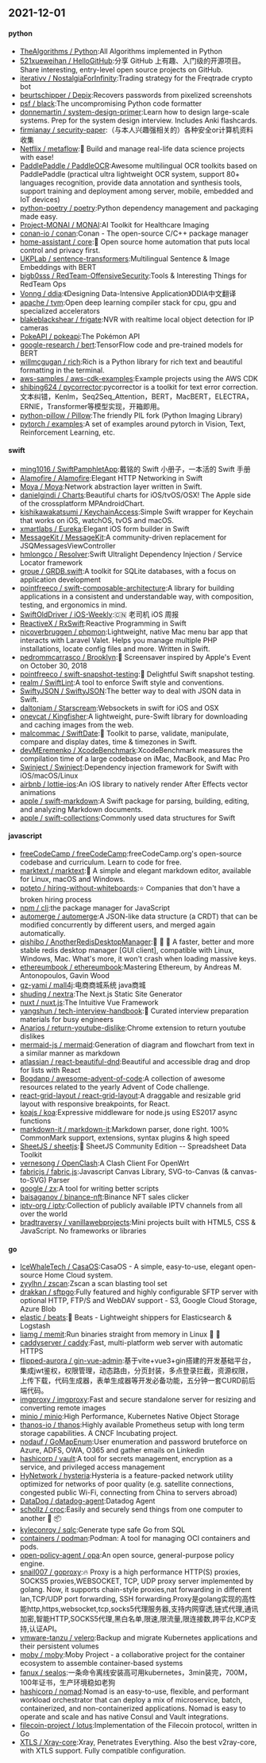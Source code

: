 ## 2021-12-01

#### python
* [TheAlgorithms / Python](https://github.com/TheAlgorithms/Python):All Algorithms implemented in Python
* [521xueweihan / HelloGitHub](https://github.com/521xueweihan/HelloGitHub):分享 GitHub 上有趣、入门级的开源项目。Share interesting, entry-level open source projects on GitHub.
* [iterativv / NostalgiaForInfinity](https://github.com/iterativv/NostalgiaForInfinity):Trading strategy for the Freqtrade crypto bot
* [beurtschipper / Depix](https://github.com/beurtschipper/Depix):Recovers passwords from pixelized screenshots
* [psf / black](https://github.com/psf/black):The uncompromising Python code formatter
* [donnemartin / system-design-primer](https://github.com/donnemartin/system-design-primer):Learn how to design large-scale systems. Prep for the system design interview. Includes Anki flashcards.
* [firmianay / security-paper](https://github.com/firmianay/security-paper):（与本人兴趣强相关的）各种安全or计算机资料收集
* [Netflix / metaflow](https://github.com/Netflix/metaflow):🚀
Build and manage real-life data science projects with ease!
* [PaddlePaddle / PaddleOCR](https://github.com/PaddlePaddle/PaddleOCR):Awesome multilingual OCR toolkits based on PaddlePaddle (practical ultra lightweight OCR system, support 80+ languages recognition, provide data annotation and synthesis tools, support training and deployment among server, mobile, embedded and IoT devices)
* [python-poetry / poetry](https://github.com/python-poetry/poetry):Python dependency management and packaging made easy.
* [Project-MONAI / MONAI](https://github.com/Project-MONAI/MONAI):AI Toolkit for Healthcare Imaging
* [conan-io / conan](https://github.com/conan-io/conan):Conan - The open-source C/C++ package manager
* [home-assistant / core](https://github.com/home-assistant/core):🏡
Open source home automation that puts local control and privacy first.
* [UKPLab / sentence-transformers](https://github.com/UKPLab/sentence-transformers):Multilingual Sentence & Image Embeddings with BERT
* [bigb0sss / RedTeam-OffensiveSecurity](https://github.com/bigb0sss/RedTeam-OffensiveSecurity):Tools & Interesting Things for RedTeam Ops
* [Vonng / ddia](https://github.com/Vonng/ddia):《Designing Data-Intensive Application》DDIA中文翻译
* [apache / tvm](https://github.com/apache/tvm):Open deep learning compiler stack for cpu, gpu and specialized accelerators
* [blakeblackshear / frigate](https://github.com/blakeblackshear/frigate):NVR with realtime local object detection for IP cameras
* [PokeAPI / pokeapi](https://github.com/PokeAPI/pokeapi):The Pokémon API
* [google-research / bert](https://github.com/google-research/bert):TensorFlow code and pre-trained models for BERT
* [willmcgugan / rich](https://github.com/willmcgugan/rich):Rich is a Python library for rich text and beautiful formatting in the terminal.
* [aws-samples / aws-cdk-examples](https://github.com/aws-samples/aws-cdk-examples):Example projects using the AWS CDK
* [shibing624 / pycorrector](https://github.com/shibing624/pycorrector):pycorrector is a toolkit for text error correction. 文本纠错，Kenlm，Seq2Seq_Attention，BERT，MacBERT，ELECTRA，ERNIE，Transformer等模型实现，开箱即用。
* [python-pillow / Pillow](https://github.com/python-pillow/Pillow):The friendly PIL fork (Python Imaging Library)
* [pytorch / examples](https://github.com/pytorch/examples):A set of examples around pytorch in Vision, Text, Reinforcement Learning, etc.

#### swift
* [ming1016 / SwiftPamphletApp](https://github.com/ming1016/SwiftPamphletApp):戴铭的 Swift 小册子，一本活的 Swift 手册
* [Alamofire / Alamofire](https://github.com/Alamofire/Alamofire):Elegant HTTP Networking in Swift
* [Moya / Moya](https://github.com/Moya/Moya):Network abstraction layer written in Swift.
* [danielgindi / Charts](https://github.com/danielgindi/Charts):Beautiful charts for iOS/tvOS/OSX! The Apple side of the crossplatform MPAndroidChart.
* [kishikawakatsumi / KeychainAccess](https://github.com/kishikawakatsumi/KeychainAccess):Simple Swift wrapper for Keychain that works on iOS, watchOS, tvOS and macOS.
* [xmartlabs / Eureka](https://github.com/xmartlabs/Eureka):Elegant iOS form builder in Swift
* [MessageKit / MessageKit](https://github.com/MessageKit/MessageKit):A community-driven replacement for JSQMessagesViewController
* [hmlongco / Resolver](https://github.com/hmlongco/Resolver):Swift Ultralight Dependency Injection / Service Locator framework
* [groue / GRDB.swift](https://github.com/groue/GRDB.swift):A toolkit for SQLite databases, with a focus on application development
* [pointfreeco / swift-composable-architecture](https://github.com/pointfreeco/swift-composable-architecture):A library for building applications in a consistent and understandable way, with composition, testing, and ergonomics in mind.
* [SwiftOldDriver / iOS-Weekly](https://github.com/SwiftOldDriver/iOS-Weekly):🇨🇳
老司机 iOS 周报
* [ReactiveX / RxSwift](https://github.com/ReactiveX/RxSwift):Reactive Programming in Swift
* [nicoverbruggen / phpmon](https://github.com/nicoverbruggen/phpmon):Lightweight, native Mac menu bar app that interacts with Laravel Valet. Helps you manage multiple PHP installations, locate config files and more. Written in Swift.
* [pedrommcarrasco / Brooklyn](https://github.com/pedrommcarrasco/Brooklyn):🍎
Screensaver inspired by Apple's Event on October 30, 2018
* [pointfreeco / swift-snapshot-testing](https://github.com/pointfreeco/swift-snapshot-testing):📸
Delightful Swift snapshot testing.
* [realm / SwiftLint](https://github.com/realm/SwiftLint):A tool to enforce Swift style and conventions.
* [SwiftyJSON / SwiftyJSON](https://github.com/SwiftyJSON/SwiftyJSON):The better way to deal with JSON data in Swift.
* [daltoniam / Starscream](https://github.com/daltoniam/Starscream):Websockets in swift for iOS and OSX
* [onevcat / Kingfisher](https://github.com/onevcat/Kingfisher):A lightweight, pure-Swift library for downloading and caching images from the web.
* [malcommac / SwiftDate](https://github.com/malcommac/SwiftDate):🐔
Toolkit to parse, validate, manipulate, compare and display dates, time & timezones in Swift.
* [devMEremenko / XcodeBenchmark](https://github.com/devMEremenko/XcodeBenchmark):XcodeBenchmark measures the compilation time of a large codebase on iMac, MacBook, and Mac Pro
* [Swinject / Swinject](https://github.com/Swinject/Swinject):Dependency injection framework for Swift with iOS/macOS/Linux
* [airbnb / lottie-ios](https://github.com/airbnb/lottie-ios):An iOS library to natively render After Effects vector animations
* [apple / swift-markdown](https://github.com/apple/swift-markdown):A Swift package for parsing, building, editing, and analyzing Markdown documents.
* [apple / swift-collections](https://github.com/apple/swift-collections):Commonly used data structures for Swift

#### javascript
* [freeCodeCamp / freeCodeCamp](https://github.com/freeCodeCamp/freeCodeCamp):freeCodeCamp.org's open-source codebase and curriculum. Learn to code for free.
* [marktext / marktext](https://github.com/marktext/marktext):📝
A simple and elegant markdown editor, available for Linux, macOS and Windows.
* [poteto / hiring-without-whiteboards](https://github.com/poteto/hiring-without-whiteboards):⭐️
Companies that don't have a broken hiring process
* [npm / cli](https://github.com/npm/cli):the package manager for JavaScript
* [automerge / automerge](https://github.com/automerge/automerge):A JSON-like data structure (a CRDT) that can be modified concurrently by different users, and merged again automatically.
* [qishibo / AnotherRedisDesktopManager](https://github.com/qishibo/AnotherRedisDesktopManager):🚀
🚀
🚀
A faster, better and more stable redis desktop manager [GUI client], compatible with Linux, Windows, Mac. What's more, it won't crash when loading massive keys.
* [ethereumbook / ethereumbook](https://github.com/ethereumbook/ethereumbook):Mastering Ethereum, by Andreas M. Antonopoulos, Gavin Wood
* [gz-yami / mall4j](https://github.com/gz-yami/mall4j):电商商城系统 java商城
* [shuding / nextra](https://github.com/shuding/nextra):The Next.js Static Site Generator
* [nuxt / nuxt.js](https://github.com/nuxt/nuxt.js):The Intuitive Vue Framework
* [yangshun / tech-interview-handbook](https://github.com/yangshun/tech-interview-handbook):💯
Curated interview preparation materials for busy engineers
* [Anarios / return-youtube-dislike](https://github.com/Anarios/return-youtube-dislike):Chrome extension to return youtube dislikes
* [mermaid-js / mermaid](https://github.com/mermaid-js/mermaid):Generation of diagram and flowchart from text in a similar manner as markdown
* [atlassian / react-beautiful-dnd](https://github.com/atlassian/react-beautiful-dnd):Beautiful and accessible drag and drop for lists with React
* [Bogdanp / awesome-advent-of-code](https://github.com/Bogdanp/awesome-advent-of-code):A collection of awesome resources related to the yearly Advent of Code challenge.
* [react-grid-layout / react-grid-layout](https://github.com/react-grid-layout/react-grid-layout):A draggable and resizable grid layout with responsive breakpoints, for React.
* [koajs / koa](https://github.com/koajs/koa):Expressive middleware for node.js using ES2017 async functions
* [markdown-it / markdown-it](https://github.com/markdown-it/markdown-it):Markdown parser, done right. 100% CommonMark support, extensions, syntax plugins & high speed
* [SheetJS / sheetjs](https://github.com/SheetJS/sheetjs):📗
SheetJS Community Edition -- Spreadsheet Data Toolkit
* [vernesong / OpenClash](https://github.com/vernesong/OpenClash):A Clash Client For OpenWrt
* [fabricjs / fabric.js](https://github.com/fabricjs/fabric.js):Javascript Canvas Library, SVG-to-Canvas (& canvas-to-SVG) Parser
* [google / zx](https://github.com/google/zx):A tool for writing better scripts
* [baisaganov / binance-nft](https://github.com/baisaganov/binance-nft):Binance NFT sales clicker
* [iptv-org / iptv](https://github.com/iptv-org/iptv):Collection of publicly available IPTV channels from all over the world
* [bradtraversy / vanillawebprojects](https://github.com/bradtraversy/vanillawebprojects):Mini projects built with HTML5, CSS & JavaScript. No frameworks or libraries

#### go
* [IceWhaleTech / CasaOS](https://github.com/IceWhaleTech/CasaOS):CasaOS - A simple, easy-to-use, elegant open-source Home Cloud system.
* [zyylhn / zscan](https://github.com/zyylhn/zscan):Zscan a scan blasting tool set
* [drakkan / sftpgo](https://github.com/drakkan/sftpgo):Fully featured and highly configurable SFTP server with optional HTTP, FTP/S and WebDAV support - S3, Google Cloud Storage, Azure Blob
* [elastic / beats](https://github.com/elastic/beats):🐠
Beats - Lightweight shippers for Elasticsearch & Logstash
* [liamg / memit](https://github.com/liamg/memit):Run binaries straight from memory in Linux
🚫
💾
* [caddyserver / caddy](https://github.com/caddyserver/caddy):Fast, multi-platform web server with automatic HTTPS
* [flipped-aurora / gin-vue-admin](https://github.com/flipped-aurora/gin-vue-admin):基于vite+vue3+gin搭建的开发基础平台，集成jwt鉴权，权限管理，动态路由，分页封装，多点登录拦截，资源权限，上传下载，代码生成器，表单生成器等开发必备功能，五分钟一套CURD前后端代码。
* [imgproxy / imgproxy](https://github.com/imgproxy/imgproxy):Fast and secure standalone server for resizing and converting remote images
* [minio / minio](https://github.com/minio/minio):High Performance, Kubernetes Native Object Storage
* [thanos-io / thanos](https://github.com/thanos-io/thanos):Highly available Prometheus setup with long term storage capabilities. A CNCF Incubating project.
* [nodauf / GoMapEnum](https://github.com/nodauf/GoMapEnum):User enumeration and password bruteforce on Azure, ADFS, OWA, O365 and gather emails on Linkedin
* [hashicorp / vault](https://github.com/hashicorp/vault):A tool for secrets management, encryption as a service, and privileged access management
* [HyNetwork / hysteria](https://github.com/HyNetwork/hysteria):Hysteria is a feature-packed network utility optimized for networks of poor quality (e.g. satellite connections, congested public Wi-Fi, connecting from China to servers abroad)
* [DataDog / datadog-agent](https://github.com/DataDog/datadog-agent):Datadog Agent
* [schollz / croc](https://github.com/schollz/croc):Easily and securely send things from one computer to another
🐊
📦
* [kyleconroy / sqlc](https://github.com/kyleconroy/sqlc):Generate type safe Go from SQL
* [containers / podman](https://github.com/containers/podman):Podman: A tool for managing OCI containers and pods.
* [open-policy-agent / opa](https://github.com/open-policy-agent/opa):An open source, general-purpose policy engine.
* [snail007 / goproxy](https://github.com/snail007/goproxy):🔥
Proxy is a high performance HTTP(S) proxies, SOCKS5 proxies,WEBSOCKET, TCP, UDP proxy server implemented by golang. Now, it supports chain-style proxies,nat forwarding in different lan,TCP/UDP port forwarding, SSH forwarding.Proxy是golang实现的高性能http,https,websocket,tcp,socks5代理服务器,支持内网穿透,链式代理,通讯加密,智能HTTP,SOCKS5代理,黑白名单,限速,限流量,限连接数,跨平台,KCP支持,认证API。
* [vmware-tanzu / velero](https://github.com/vmware-tanzu/velero):Backup and migrate Kubernetes applications and their persistent volumes
* [moby / moby](https://github.com/moby/moby):Moby Project - a collaborative project for the container ecosystem to assemble container-based systems
* [fanux / sealos](https://github.com/fanux/sealos):一条命令离线安装高可用kubernetes，3min装完，700M，100年证书，生产环境稳如老狗
* [hashicorp / nomad](https://github.com/hashicorp/nomad):Nomad is an easy-to-use, flexible, and performant workload orchestrator that can deploy a mix of microservice, batch, containerized, and non-containerized applications. Nomad is easy to operate and scale and has native Consul and Vault integrations.
* [filecoin-project / lotus](https://github.com/filecoin-project/lotus):Implementation of the Filecoin protocol, written in Go
* [XTLS / Xray-core](https://github.com/XTLS/Xray-core):Xray, Penetrates Everything. Also the best v2ray-core, with XTLS support. Fully compatible configuration.
